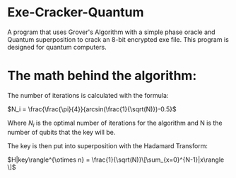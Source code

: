 # Exe-Cracker-Quantum
A program that uses Grover's Algorithm with a simple phase oracle and Quantum superposition to crack an 8-bit encrypted exe file. This program is designed for quantum computers.

# The math behind the algorithm:
The number of iterations is calculated with the formula:

$N_i = \frac{\frac{\pi}{4}}{arcsin(\frac{1}{\sqrt(N)})-0.5}$ 

Where $N_i$ is the optimal number of iterations for the algorithm and N is the number of qubits that the key will be.

The key is then put into superposition with the Hadamard Transform:

$H|key\rangle^{\otimes n} = \frac{1}{\sqrt(N)}\[\sum_{x=0}^{N-1}|x\rangle \]$
